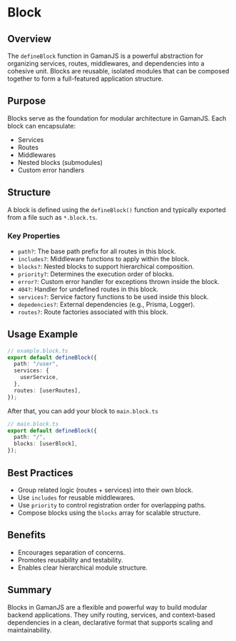 # Block

## Overview

The `defineBlock` function in GamanJS is a powerful abstraction for organizing services, routes, middlewares, and dependencies into a cohesive unit. Blocks are reusable, isolated modules that can be composed together to form a full-featured application structure.

## Purpose

Blocks serve as the foundation for modular architecture in GamanJS. Each block can encapsulate:

- Services
- Routes
- Middlewares
- Nested blocks (submodules)
- Custom error handlers

## Structure

A block is defined using the `defineBlock()` function and typically exported from a file such as `*.block.ts`.

### Key Properties

- `path?`: The base path prefix for all routes in this block.
- `includes?`: Middleware functions to apply within the block.
- `blocks?`: Nested blocks to support hierarchical composition.
- `priority?`: Determines the execution order of blocks.
- `error?`: Custom error handler for exceptions thrown inside the block.
- `404?`: Handler for undefined routes in this block.
- `services?`: Service factory functions to be used inside this block.
- `depedencies?`: External dependencies (e.g., Prisma, Logger).
- `routes?`: Route factories associated with this block.

## Usage Example

```ts
// example.block.ts
export default defineBlock({
  path: "/user",
  services: {
    userService,
  },
  routes: [userRoutes],
});
```

After that, you can add your block to `main.block.ts`

```ts
// main.block.ts
export default defineBlock({
  path: "/",
  blocks: [userBlock],
});
```

## Best Practices

- Group related logic (routes + services) into their own block.
- Use `includes` for reusable middlewares.
- Use `priority` to control registration order for overlapping paths.
- Compose blocks using the `blocks` array for scalable structure.

## Benefits

- Encourages separation of concerns.
- Promotes reusability and testability.
- Enables clear hierarchical module structure.

## Summary

Blocks in GamanJS are a flexible and powerful way to build modular backend applications. They unify routing, services, and context-based dependencies in a clean, declarative format that supports scaling and maintainability.
